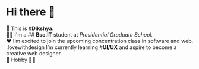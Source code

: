 # Hi there 👋

<!--
**Sht-Dikshya/Sht-Dikshya** is a ✨ _special_ ✨ repository because its `README.md` (this file) appears on your GitHub profile.

Here are some ideas to get you started:-->

👧 This is #**Dikshya.**<br>
🧑‍🎓 I'm a ## **Bsc.IT** student at *Presidential Graduate School.*<br>
❤️ I’m excited to join the upcoming concentration class in software and web.<br>
:lovewithdesign I’m currently learning #**UI/UX** and aspire to become a creative web designer.<br>
🏅 Hobby 🧑‍🍳

